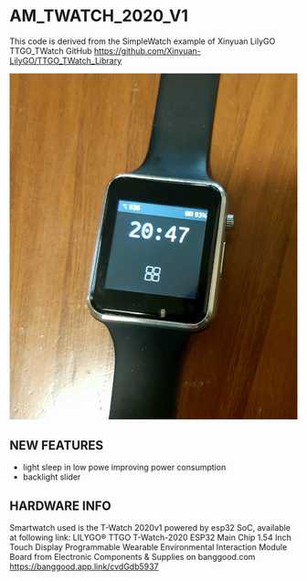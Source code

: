# AM_TWATCH_2020_V1

This code is derived from the SimpleWatch example of Xinyuan LilyGO TTGO_TWatch GitHub https://github.com/Xinyuan-LilyGO/TTGO_TWatch_Library

![smartwatch](20200712_194937.jpg)

## NEW FEATURES
* light sleep in low powe improving power consumption 
* backlight slider 

## HARDWARE INFO
Smartwatch used is the T-Watch 2020v1 powered by esp32 SoC, available at following link: LILYGO® TTGO T-Watch-2020 ESP32 Main Chip 1.54 Inch Touch Display Programmable Wearable Environmental Interaction Module Board from Electronic Components & Supplies on banggood.com
https://banggood.app.link/cvdGdb5937
